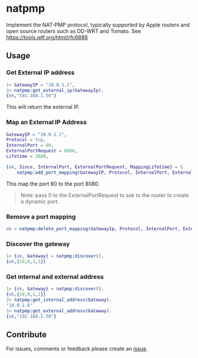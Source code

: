 # natpmp

Implement the NAT-PMP protocol, typically supported by Apple routers and open source
routers such as DD-WRT and Tomato.
See https://tools.ietf.org/html/rfc6886

## Usage

### Get External IP address

```erlang
1> GatewayIP = "10.0.1.1",
2> natpmp:get_external_ip(GatewayIp).
{ok,"192.168.1.50"}
```

This will return the external IP.

### Map an External IP Address

```erlang
GatewayIP = "10.0.1.1",
Protocol = tcp,
InternalPort = 80,
ExternalPortRequest = 8080,
Lifetime = 3600,

{ok, Since, InternalPort, ExternalPortRequest, MappingLifetime} = \
    natpmp:add_port_mapping(GatewayIP, Protocol, InternalPort, ExternalPortRequest, Lifetime).
```

This map the port 80 to the port 8080.

> Note: pass 0 to the ExternalPortRequest to ask to the router to create a dynamic port.

### Remove a port mapping

```erlang
ok = natpmp:delete_port_mapping(GatewayIp, Protocol, InternalPort, ExternalPort)
```

### Discover the gateway

```erlang
1> {ok, Gateway} = natpmp:discover().
{ok,{10,0,1,1}}
```

### Get internal and external address

```erlang
1> {ok, Gateway} = natpmp:discover().
{ok,{10,0,1,1}}
2> natpmp:get_internal_address(Gateway).
"10.0.1.6"
3> natpmp:get_external_address(Gateway).
{ok,"192.168.1.50"}
```

## Contribute

For issues, comments or feedback please create an [issue](https://github.com/benoitc/natpmp/issues).
